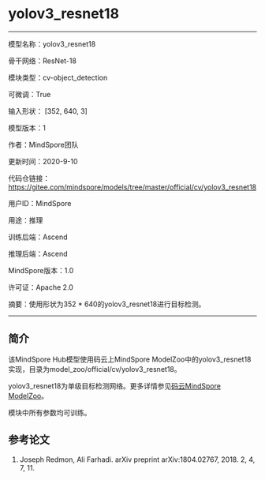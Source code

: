 # yolov3_resnet18

---

模型名称：yolov3_resnet18

骨干网络：ResNet-18

模块类型：cv-object_detection

可微调：True

输入形状： [352, 640, 3]

模型版本：1

作者：MindSpore团队

更新时间：2020-9-10

代码仓链接：<https://gitee.com/mindspore/models/tree/master/official/cv/yolov3_resnet18>

用户ID：MindSpore

用途：推理

训练后端：Ascend

推理后端：Ascend

MindSpore版本：1.0

许可证：Apache 2.0

摘要：使用形状为352 * 640的yolov3_resnet18进行目标检测。

---

## 简介

该MindSpore Hub模型使用码云上MindSpore ModelZoo中的yolov3_resnet18实现，目录为model_zoo/official/cv/yolov3_resnet18。

yolov3_resnet18为单级目标检测网络。更多详情参见[码云MindSpore ModelZoo](https://gitee.com/mindspore/models/blob/master/official/cv/yolov3_resnet18/README.md)。

模块中所有参数均可训练。

## 参考论文

1. Joseph Redmon, Ali Farhadi. arXiv preprint arXiv:1804.02767, 2018. 2, 4, 7, 11.
